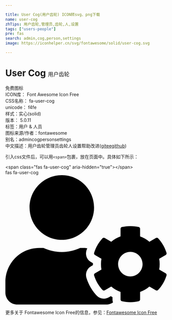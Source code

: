 ```yaml
---

title: User Cog(用户齿轮) ICON转svg、png下载
name: user-cog
zhTips: 用户齿轮,管理员,齿轮,人,设置
tags: ["users-people"]
pre: fas
search: admin,cog,person,settings
image: https://iconhelper.cn/svg/fontawesome/solid/user-cog.svg

---
```


# User Cog  <small style="font-size: 60%;font-weight: 100">用户齿轮</small>


<div class="detail-page">
<p>
<span><span class="badge-success badge">免费图标</span> </span>
<br/>
<span>
ICON库：
<span class="badge-secondary badge">Font Awesome Icon Free</span> 
</span>
<br/>
<span>
CSS名称：
<span class="badge-secondary badge">fa-user-cog</span> 
</span>
<br/>
<span>
unicode：
<span class="badge-secondary badge">f4fe</span> 
<copy-btn content='f4fe' btn-title=""></copy-btn>
<copy-btn :content='String.fromCodePoint(parseInt("f4fe", 16))' btn-title="复制U"></copy-btn>
</span><br/><span>样式：<span class="badge-light badge">实心(solid)</span></span>
<br/>
<span>
版本：
<span class="badge-secondary badge">5.0.11</span> 
</span><br/><span>标签：<span class="badge-light badge"><router-link to="/tags/users-people.html">用户 & 人员</router-link></span></span>
<br/>
<span>图标来源/作者：<span class="badge-light badge">fontawesome</span></span> 
<br/>
<span>别名：<span class="badge-light badge">admin</span><span class="badge-light badge">cog</span><span class="badge-light badge">person</span><span class="badge-light badge">settings</span></span><br/><span class="zh-detail">中文描述：<span class="badge-primary badge">用户齿轮</span><span class="badge-primary badge">管理员</span><span class="badge-primary badge">齿轮</span><span class="badge-primary badge">人</span><span class="badge-primary badge">设置</span><span class="help-link"><span>帮助改进</span>(<a href="https://gitee.com/liuwave/icon-helper/edit/master/json/fontawesome/solid/user-cog.json" target="_blank" rel="noopener noreferrer">gitee</a><a href="https://github.com/liuwave/icon-helper/edit/master/json/fontawesome/solid/user-cog.json" target="_blank" rel="noopener noreferrer">github</a></span>)</span><br/>
</p>
</div>
<div class="alert alert-dark">
  <i class="fas fa-user-cog fa-xs"></i>
  <i class="fas fa-user-cog fa-sm"></i>
  <i class="fas fa-user-cog fa-lg"></i>
  <i class="fas fa-user-cog fa-2x"></i>
  <i class="fas fa-user-cog fa-3x"></i>
  <i class="fas fa-user-cog fa-5x"></i>
  <i class="fas fa-user-cog fa-7x"></i>
</div>
<div>
  <p>引入css文件后，可以用<code>&lt;span&gt;</code>包裹，放在页面中。具体如下所示：    
  </p>
  <div class="alert alert-primary" style="font-size: 14px">
    &lt;span class="fas fa-user-cog" aria-hidden="true"&gt;&lt;/span&gt;
    <copy-btn content='<span class="fas fa-user-cog" aria-hidden="true"></span>'></copy-btn>
  </div>
  <div class="alert alert-secondary">
    <i class="fas fa-user-cog"
    style="font-size: 24px"
    aria-hidden="true"></i> fas fa-user-cog
    <copy-btn content="fas fa-user-cog" btn-title="复制图标名称"></copy-btn>
  </div>
</div>
<div id="svg" class="svg-wrap">
<svg xmlns="http://www.w3.org/2000/svg" viewBox="0 0 640 512"><path d="M610.5 373.3c2.6-14.1 2.6-28.5 0-42.6l25.8-14.9c3-1.7 4.3-5.2 3.3-8.5-6.7-21.6-18.2-41.2-33.2-57.4-2.3-2.5-6-3.1-9-1.4l-25.8 14.9c-10.9-9.3-23.4-16.5-36.9-21.3v-29.8c0-3.4-2.4-6.4-5.7-7.1-22.3-5-45-4.8-66.2 0-3.3.7-5.7 3.7-5.7 7.1v29.8c-13.5 4.8-26 12-36.9 21.3l-25.8-14.9c-2.9-1.7-6.7-1.1-9 1.4-15 16.2-26.5 35.8-33.2 57.4-1 3.3.4 6.8 3.3 8.5l25.8 14.9c-2.6 14.1-2.6 28.5 0 42.6l-25.8 14.9c-3 1.7-4.3 5.2-3.3 8.5 6.7 21.6 18.2 41.1 33.2 57.4 2.3 2.5 6 3.1 9 1.4l25.8-14.9c10.9 9.3 23.4 16.5 36.9 21.3v29.8c0 3.4 2.4 6.4 5.7 7.1 22.3 5 45 4.8 66.2 0 3.3-.7 5.7-3.7 5.7-7.1v-29.8c13.5-4.8 26-12 36.9-21.3l25.8 14.9c2.9 1.7 6.7 1.1 9-1.4 15-16.2 26.5-35.8 33.2-57.4 1-3.3-.4-6.8-3.3-8.5l-25.8-14.9zM496 400.5c-26.8 0-48.5-21.8-48.5-48.5s21.8-48.5 48.5-48.5 48.5 21.8 48.5 48.5-21.7 48.5-48.5 48.5zM224 256c70.7 0 128-57.3 128-128S294.7 0 224 0 96 57.3 96 128s57.3 128 128 128zm201.2 226.5c-2.3-1.2-4.6-2.6-6.8-3.9l-7.9 4.6c-6 3.4-12.8 5.3-19.6 5.3-10.9 0-21.4-4.6-28.9-12.6-18.3-19.8-32.3-43.9-40.2-69.6-5.5-17.7 1.9-36.4 17.9-45.7l7.9-4.6c-.1-2.6-.1-5.2 0-7.8l-7.9-4.6c-16-9.2-23.4-28-17.9-45.7.9-2.9 2.2-5.8 3.2-8.7-3.8-.3-7.5-1.2-11.4-1.2h-16.7c-22.2 10.2-46.9 16-72.9 16s-50.6-5.8-72.9-16h-16.7C60.2 288 0 348.2 0 422.4V464c0 26.5 21.5 48 48 48h352c10.1 0 19.5-3.2 27.2-8.5-1.2-3.8-2-7.7-2-11.8v-9.2z"/></svg>
</div>
<detail full-name='fa-user-cog'></detail>

<Vssue title="关于“User Cog”的评论" />
    
<div><p>更多关于  Fontawesome Icon Free的信息，参见：<a target="_blank" href="https://iconhelper.cn/fontawesome.html">Fontawesome Icon Free</a>
</p></div>
